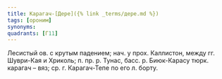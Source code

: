 ```yaml
---
title: Карагач-[Дере]({% link _terms/дере.md %})
tags: [ороним]
synonyms:
quadrants: [Г11]
---
```


Лесистый ов. с крутым падением; нач. у прох. Каллистон, между гг. Шуври-Кая и
Хриколь; п. пр. р. Тунас, басс. р. Биюк-Карасу тюрк. карагач – вяз; ср. г.
Карагач-Тепе по его л. борту.
